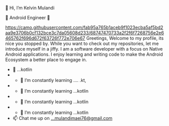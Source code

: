 👋 Hi, I’m Kelvin Mulandi

👀 Android Engineer 👀


https://camo.githubusercontent.com/fab95a765b1aceb9f1023ecba5af5bd2aa9e3706b0cf132bce3c7da05608d233/68747470733a2f2f6f7268756e2e6465762f696d672f63726f772e706e67
Greetings, Welcome to my profile, its nice you stopped by. While you want to check out my repositories, let me introduce myself in a jiffy. I am a software developer with a focus on Native Android applications. I enjoy learning and writing code to make the Android Ecosystem a better place to engage in.

- 🌱 ...kotlin
- - 🌱 I’m constantly learning ....  .kt,
- - 🌱 I’m constantly learning ...kotlin
- - 🌱 I’m constantly learning ...kotlin
- - 🌱 I’m constantly learning ...kotlin
- 📫 Chat me up on ...mulandimaei76@gmail.com

<!---
aggviolinist/aggviolinist is a ✨ special ✨ repository because its `README.md` (this file) appears on your GitHub profile.
You can click the Preview link to take a look at your changes.
--->



